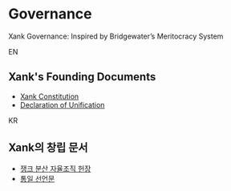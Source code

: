 # Governance

Xank Governance: Inspired by Bridgewater’s Meritocracy System

EN

## Xank's Founding Documents

- [Xank Constitution](xank-constitution.md)
- [Declaration of Unification](xank-declaration-of-unification.md)



KR

## Xank의 창립 문서

- [쟁크 분산 자율조직 헌장](xank-constitution_kr.md)
- [통일 선언문](xank-declaration-of-unification_kr.md)

